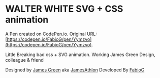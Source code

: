 # WALTER WHITE SVG + CSS animation

A Pen created on CodePen.io. Original URL: [https://codepen.io/FabioG/pen/Yymzvo](https://codepen.io/FabioG/pen/Yymzvo).

Little Breaking bad css + SVG animation. Working James Green Design, colleague & friend

Designed by <a href="http://www.jamesgreendesign.co.uk" target="_blank">James Green</a> aka <a href="http://codepen.io/james_athlon/" target="_blank">JamesAthlon</a>
Developed By <a href="http://codepen.io/FabioG/" target="_blank">FabioG</a>